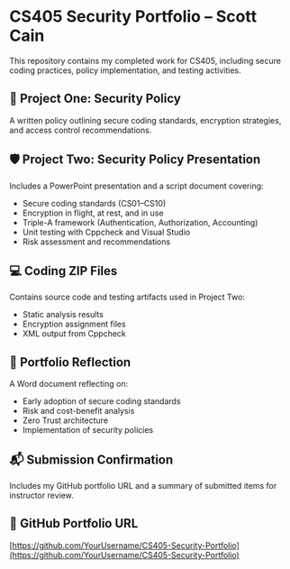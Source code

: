# CS405 Security Portfolio – Scott Cain

This repository contains my completed work for CS405, including secure coding practices, policy implementation, and testing activities.

## 🔐 Project One: Security Policy
A written policy outlining secure coding standards, encryption strategies, and access control recommendations.

## 🛡️ Project Two: Security Policy Presentation
Includes a PowerPoint presentation and a script document covering:
- Secure coding standards (CS01–CS10)
- Encryption in flight, at rest, and in use
- Triple-A framework (Authentication, Authorization, Accounting)
- Unit testing with Cppcheck and Visual Studio
- Risk assessment and recommendations

## 💻 Coding ZIP Files
Contains source code and testing artifacts used in Project Two:
- Static analysis results
- Encryption assignment files
- XML output from Cppcheck

## 📝 Portfolio Reflection
A Word document reflecting on:
- Early adoption of secure coding standards
- Risk and cost-benefit analysis
- Zero Trust architecture
- Implementation of security policies

## 📬 Submission Confirmation
Includes my GitHub portfolio URL and a summary of submitted items for instructor review.

## 📎 GitHub Portfolio URL
[https://github.com/YourUsername/CS405-Security-Portfolio](https://github.com/YourUsername/CS405-Security-Portfolio)
